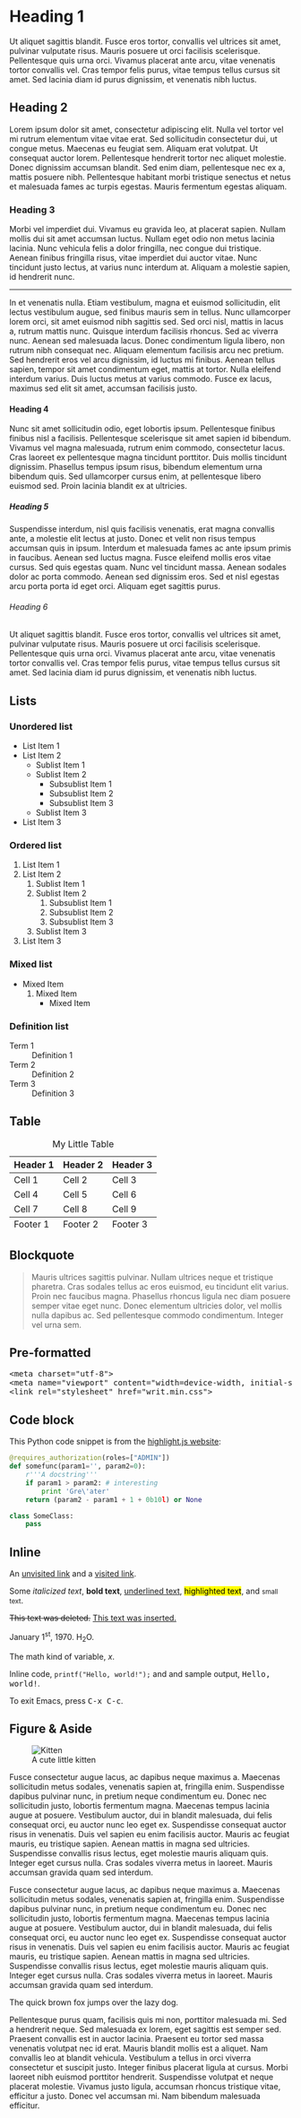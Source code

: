 <!-- Extensively uses portions of the Writ v1.0.4 html reference, which is 
licensed as follows:
Copyright © 2015, Curtis McEnroe <curtis@cmcenroe.me>
https://cmcenroe.me/writ/LICENSE (ISC)
--->
# Heading 1

Ut aliquet sagittis blandit. Fusce eros tortor, convallis vel ultrices sit
amet, pulvinar vulputate risus. Mauris posuere ut orci facilisis
scelerisque. Pellentesque quis urna orci. Vivamus placerat ante arcu, vitae
venenatis tortor convallis vel. Cras tempor felis purus, vitae tempus
tellus cursus sit amet. Sed lacinia diam id purus dignissim, et venenatis
nibh luctus.

## Heading 2

Lorem ipsum dolor sit amet, consectetur adipiscing elit. Nulla vel tortor
vel mi rutrum elementum vitae vitae erat. Sed sollicitudin consectetur dui,
ut congue metus. Maecenas eu feugiat sem. Aliquam erat volutpat. Ut
consequat auctor lorem. Pellentesque hendrerit tortor nec aliquet molestie.
Donec dignissim accumsan blandit. Sed enim diam, pellentesque nec ex a,
mattis posuere nibh. Pellentesque habitant morbi tristique senectus et
netus et malesuada fames ac turpis egestas. Mauris fermentum egestas
aliquam.

### Heading 3

Morbi vel imperdiet dui. Vivamus eu gravida leo, at placerat sapien. Nullam
mollis dui sit amet accumsan luctus. Nullam eget odio non metus lacinia
lacinia. Nunc vehicula felis a dolor fringilla, nec congue dui tristique.
Aenean finibus fringilla risus, vitae imperdiet dui auctor vitae. Nunc
tincidunt justo lectus, at varius nunc interdum at. Aliquam a molestie
sapien, id hendrerit nunc.

<hr>

In et venenatis nulla. Etiam vestibulum, magna et euismod sollicitudin,
elit lectus vestibulum augue, sed finibus mauris sem in tellus. Nunc
ullamcorper lorem orci, sit amet euismod nibh sagittis sed. Sed orci nisl,
mattis in lacus a, rutrum mattis nunc. Quisque interdum facilisis rhoncus.
Sed ac viverra nunc. Aenean sed malesuada lacus. Donec condimentum ligula
libero, non rutrum nibh consequat nec. Aliquam elementum facilisis arcu nec
pretium. Sed hendrerit eros vel arcu dignissim, id luctus mi finibus.
Aenean tellus sapien, tempor sit amet condimentum eget, mattis at tortor.
Nulla eleifend interdum varius. Duis luctus metus at varius commodo. Fusce
ex lacus, maximus sed elit sit amet, accumsan facilisis justo.

#### Heading 4

Nunc sit amet sollicitudin odio, eget lobortis ipsum. Pellentesque finibus
finibus nisl a facilisis. Pellentesque scelerisque sit amet sapien id
bibendum. Vivamus vel magna malesuada, rutrum enim commodo, consectetur
lacus. Cras laoreet ex pellentesque magna tincidunt porttitor. Duis mollis
tincidunt dignissim. Phasellus tempus ipsum risus, bibendum elementum urna
bibendum quis. Sed ullamcorper cursus enim, at pellentesque libero euismod
sed. Proin lacinia blandit ex at ultricies.

##### Heading 5

Suspendisse interdum, nisl quis facilisis venenatis, erat magna convallis
ante, a molestie elit lectus at justo. Donec et velit non risus tempus
accumsan quis in ipsum. Interdum et malesuada fames ac ante ipsum primis in
faucibus. Aenean sed luctus magna. Fusce eleifend mollis eros vitae cursus.
Sed quis egestas quam. Nunc vel tincidunt massa. Aenean sodales dolor ac
porta commodo. Aenean sed dignissim eros. Sed et nisl egestas arcu porta
porta id eget orci. Aliquam eget sagittis purus.

###### Heading 6

Ut aliquet sagittis blandit. Fusce eros tortor, convallis vel ultrices sit
amet, pulvinar vulputate risus. Mauris posuere ut orci facilisis
scelerisque. Pellentesque quis urna orci. Vivamus placerat ante arcu, vitae
venenatis tortor convallis vel. Cras tempor felis purus, vitae tempus
tellus cursus sit amet. Sed lacinia diam id purus dignissim, et venenatis
nibh luctus.

## Lists

### Unordered list

- List Item 1
- List Item 2
    - Sublist Item 1
    - Sublist Item 2
        - Subsublist Item 1
        - Subsublist Item 2
        - Subsublist Item 3
    - Sublist Item 3
- List Item 3

### Ordered list

1. List Item 1
2. List Item 2
    1. Sublist Item 1
    2. Sublist Item 2
        1. Subsublist Item 1
        2. Subsublist Item 2
        3. Subsublist Item 3
    3. Sublist Item 3
3. List Item 3

### Mixed list

- Mixed Item
    1. Mixed Item
        - Mixed Item

### Definition list

<dl>
  <dt>Term 1</dt>
  <dd>Definition 1</dd>
  <dt>Term 2</dt>
  <dd>Definition 2</dd>
  <dt>Term 3</dt>
  <dd>Definition 3</dd>
</dl>

## Table

<table>
  <caption>My Little Table</caption>

  <thead>
    <tr>
      <th>Header 1</th>
      <th>Header 2</th>
      <th>Header 3</th>
    </tr>
  </thead>

  <tbody>
    <tr>
      <td>Cell 1</td>
      <td>Cell 2</td>
      <td>Cell 3</td>
    </tr>
    <tr>
      <td>Cell 4</td>
      <td>Cell 5</td>
      <td>Cell 6</td>
    </tr>
    <tr>
      <td>Cell 7</td>
      <td>Cell 8</td>
      <td>Cell 9</td>
    </tr>
  </tbody>

  <tfoot>
    <tr>
      <td>Footer 1</td>
      <td>Footer 2</td>
      <td>Footer 3</td>
    </tr>
  </tfoot>
</table>

## Blockquote

>  Mauris ultrices sagittis pulvinar. Nullam ultrices neque et tristique
pharetra. Cras sodales tellus ac eros euismod, eu tincidunt elit varius.
Proin nec faucibus magna. Phasellus rhoncus ligula nec diam posuere semper
vitae eget nunc. Donec elementum ultricies dolor, vel mollis nulla dapibus
ac. Sed pellentesque commodo condimentum. Integer vel urna sem.

## Pre-formatted

<pre>&lt;meta charset="utf-8"&gt;
&lt;meta name="viewport" content="width=device-width, initial-scale=1.0"&gt;
&lt;link rel="stylesheet" href="writ.min.css"&gt;</pre>

## Code block

This Python code snippet is from the [highlight.js website](https://highlightjs.org/static/demo/):

```python
@requires_authorization(roles=["ADMIN"])
def somefunc(param1='', param2=0):
    r'''A docstring'''
    if param1 > param2: # interesting
        print 'Gre\'ater'
    return (param2 - param1 + 1 + 0b10l) or None

class SomeClass:
    pass
```

## Inline

An [unvisited link](bye) and a [visited link](/reference).

Some _italicized text_, **bold text**, <u>underlined text</u>,
<mark>highlighted text</mark>, and <small>small text</small>.

<del>This text was deleted.</del> <ins>This text was inserted.</ins>

January 1<sup>st</sup>, 1970. H<sub>2</sub>O.

The math kind of variable, <var>x</var>.

Inline code, `printf("Hello, world!");` and and sample output,
<samp>Hello, world!</samp>.

To exit Emacs, press <kbd>C-x C-c</kbd>.

## Figure & Aside

<figure>
  <img alt="Kitten" src="https://placekitten.com/g/200/280">
  <figcaption>A cute little kitten</figcaption>
</figure>

Fusce consectetur augue lacus, ac dapibus neque maximus a. Maecenas
sollicitudin metus sodales, venenatis sapien at, fringilla enim.
Suspendisse dapibus pulvinar nunc, in pretium neque condimentum eu. Donec
nec sollicitudin justo, lobortis fermentum magna. Maecenas tempus lacinia
augue at posuere. Vestibulum auctor, dui in blandit malesuada, dui felis
consequat orci, eu auctor nunc leo eget ex. Suspendisse consequat auctor
risus in venenatis. Duis vel sapien eu enim facilisis auctor. Mauris ac
feugiat mauris, eu tristique sapien. Aenean mattis in magna sed ultricies.
Suspendisse convallis risus lectus, eget molestie mauris aliquam quis.
Integer eget cursus nulla. Cras sodales viverra metus in laoreet. Mauris
accumsan gravida quam sed interdum.

Fusce consectetur augue lacus, ac dapibus neque maximus a. Maecenas
sollicitudin metus sodales, venenatis sapien at, fringilla enim.
Suspendisse dapibus pulvinar nunc, in pretium neque condimentum eu. Donec
nec sollicitudin justo, lobortis fermentum magna. Maecenas tempus lacinia
augue at posuere. Vestibulum auctor, dui in blandit malesuada, dui felis
consequat orci, eu auctor nunc leo eget ex. Suspendisse consequat auctor
risus in venenatis. Duis vel sapien eu enim facilisis auctor. Mauris ac
feugiat mauris, eu tristique sapien. Aenean mattis in magna sed ultricies.
Suspendisse convallis risus lectus, eget molestie mauris aliquam quis.
Integer eget cursus nulla. Cras sodales viverra metus in laoreet. Mauris
accumsan gravida quam sed interdum.

<aside>
  The quick brown fox jumps over the lazy dog.
</aside>

Pellentesque purus quam, facilisis quis mi non, porttitor malesuada mi. Sed
a hendrerit neque. Sed malesuada ex lorem, eget sagittis est semper sed.
Praesent convallis est in auctor lacinia. Praesent eu tortor sed massa
venenatis volutpat nec id erat. Mauris blandit mollis est a aliquet. Nam
convallis leo at blandit vehicula. Vestibulum a tellus in orci viverra
consectetur et suscipit justo. Integer finibus placerat ligula at cursus.
Morbi laoreet nibh euismod porttitor hendrerit. Suspendisse volutpat et
neque placerat molestie. Vivamus justo ligula, accumsan rhoncus tristique
vitae, efficitur a justo. Donec vel accumsan mi. Nam bibendum malesuada
efficitur.
